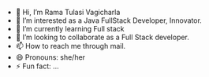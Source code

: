 - 👋 Hi, I’m Rama Tulasi Vagicharla
- 👀 I’m interested as a Java FullStack Developer, Innovator.
- 🌱 I’m currently learning Full stack
- 💞️ I’m looking to collaborate as a Full Stack developer.
- 📫 How to reach me through mail.
- 😄 Pronouns: she/her
- ⚡ Fun fact: ...

<!---
20101113/20101113 is a ✨ special ✨ repository because its `README.md` (this file) appears on your GitHub profile.
You can click the Preview link to take a look at your changes.
--->
